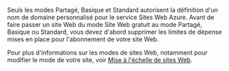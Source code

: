 
Seuls les modes Partagé, Basique et Standard autorisent la définition d'un nom de domaine personnalisé pour le service Sites Web Azure. Avant de faire passer un site Web du mode Site Web gratuit au mode Partagé, Basique ou Standard, vous devez d'abord supprimer les limites de dépense mises en place pour l'abonnement de votre site Web.

Pour plus d'informations sur les modes de sites Web, notamment pour modifier le mode de votre site, voir [Mise à l'échelle de sites Web](http://www.windowsazure.com/fr-fr/documentation/articles/web-sites-scale/).

